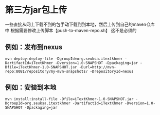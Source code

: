 # 第三方jar包上传

一些直接从网上下载不到的包手动下载到到本地，然后上传到自己的maven仓库中
根据需要修改上传脚本【push-to-maven-repo.sh】
这不是必须的


## 例如：发布到nexus
```
mvn deploy:deploy-file -DgroupId=org.seuksa.itextkhmer -DartifactId=iTextKhmer -Dversion=1.0-SNAPSHOT -Dpackaging=jar -Dfile=iTextKhmer-1.0-SNAPSHOT.jar -Durl=http://mvn-repo:8081/repository/my-mvn-snapshots/ -DrepositoryId=nexus

```

## 例如：安装到本地
```
mvn install:install-file -Dfile=iTextKhmer-1.0-SNAPSHOT.jar -DgroupId=org.seuksa.itextkhmer -DartifactId=iTextKhmer -Dversion=1.0-SNAPSHOT -Dpackaging=jar
```



